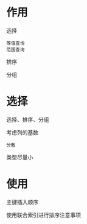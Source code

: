 # 作用

选择
	
	等值查询 
	范围查询 

	
排序

分组

# 选择


选择、排序、分组

考虑列的基数

	分散

类型尽量小


# 使用


主键插入顺序


使用联合索引进行排序注意事项



	

